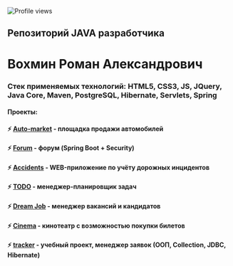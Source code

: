 ![Profile views](https://gpvc.arturio.dev/RVohmin)
## Репозиторий JAVA разработчика
# Вохмин Роман Александрович
### Стек применяемых технологий: HTML5, CSS3, JS, JQuery, Java Core, Maven, PostgreSQL, Hibernate, Servlets, Spring
#### Проекты:
#### ⚡ [Auto-market](https://github.com/RVohmin/Auto-Market) - площадка продажи автомобилей
#### ⚡ [Forum](https://github.com/RVohmin/job4j_forum) - форум (Spring Boot + Security)
#### ⚡ [Accidents](https://github.com/RVohmin/job4j_car_accident) - WEB-приложение по учёту дорожных инцидентов
#### ⚡ [TODO](https://github.com/RVohmin/todo) - менеджер-планировщик задач
#### ⚡ [Dream Job](https://github.com/RVohmin/job4j_dreamjob) - менеджер вакансий и кандидатов
#### ⚡ [Cinema](https://github.com/RVohmin/job4j_cinema) - кинотеатр с возможностью покупки билетов
#### ⚡ [tracker](https://github.com/RVohmin/job4j_tracker) - учебный проект, менеджер заявок (ООП, Collection, JDBC, Hibernate)

<!--
**RVohmin/RVohmin** is a ✨ _special_ ✨ repository because its `README.md` (this file) appears on your GitHub profile.

Here are some ideas to get you started:

- 🔭 I’m currently working on ...
- 🌱 I’m currently learning ...
- 👯 I’m looking to collaborate on ...
- 🤔 I’m looking for help with ...
- 💬 Ask me about ...
- 📫 How to reach me: ...
- 😄 Pronouns: ...
- ⚡ Fun fact: ...
- Hi there 👋
-->
